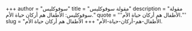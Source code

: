+++
author = "سوفوكليس"
title = "مقولة سوفوكليس"
description = "مقولة سوفوكليس: الأطفال هم أركان حياة الأم."
quote = '''الأطفال هم أركان حياة الأم.'''
slug = "الأطفال-هم-أركان-حياة-الأم"
+++
الأطفال هم أركان حياة الأم.
